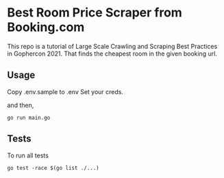 # Best Room Price Scraper from Booking.com

This repo is a tutorial of Large Scale Crawling and Scraping Best Practices in Gophercon 2021. That finds the cheapest room in the given booking url.

## Usage

Copy .env.sample to .env
Set your creds.

and then,

```
go run main.go
```


## Tests
To run all tests
``` 
go test -race $(go list ./...) 
```
